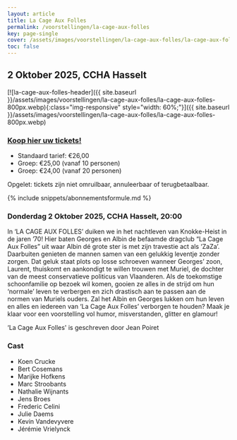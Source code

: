 ```yaml
---
layout: article
title: La Cage Aux Folles
permalink: /voorstellingen/la-cage-aux-folles
key: page-single
cover: /assets/images/voorstellingen/la-cage-aux-folles/la-cage-aux-folles-800px.webp
toc: false
---
```


## 2 Oktober 2025, CCHA Hasselt

<!--more-->

[![la-cage-aux-folles-header]({{ site.baseurl }}/assets/images/voorstellingen/la-cage-aux-folles/la-cage-aux-folles-800px.webp){:class="img-responsive" style="width: 60%;"}]({{ site.baseurl }}/assets/images/voorstellingen/la-cage-aux-folles/la-cage-aux-folles-800px.webp)

### [Koop hier uw tickets!](https://tickets.roodfluweel.be/nl/reprise/Show/SeatSelection/5d49dc24-00cb-4cad-b8e4-06aa44689d93)

- Standaard tarief: €26,00
- Groep: €25,00 (vanaf 10 personen)
- Groep: €24,00 (vanaf 20 personen)

Opgelet: tickets zijn niet omruilbaar, annuleerbaar of terugbetaalbaar.

{% include snippets/abonnementsformule.md %}

### Donderdag 2 Oktober 2025, CCHA Hasselt, 20:00

In ‘LA CAGE AUX FOLLES’ duiken we in het nachtleven van Knokke-Heist in de jaren ’70!
Hier baten Georges en Albin de befaamde dragclub “La Cage Aux Folles” uit waar Albin dé grote ster is met zijn travestie act als ‘ZaZa’. Daarbuiten genieten de mannen samen van een gelukkig leventje zonder zorgen. Dat geluk staat plots op losse schroeven wanneer Georges’ zoon, Laurent, thuiskomt en aankondigt te willen trouwen met Muriel, de dochter van de meest conservatieve politicus van Vlaanderen. Als de toekomstige schoonfamilie op bezoek wil komen, gooien ze alles in de strijd om hun ‘normale’ leven te verbergen en zich drastisch aan te passen aan de normen van Muriels ouders. Zal het Albin en Georges lukken om hun leven en alles en iedereen van ‘La Cage Aux Folles’ verborgen te houden?
Maak je klaar voor een voorstelling vol humor, misverstanden, glitter en glamour!

‘La Cage Aux Folles' is geschreven door Jean Poiret

### Cast
* Koen Crucke
* Bert Cosemans
* Marijke Hofkens
* Marc Stroobants
* Nathalie Wijnants
* Jens Broes
* Frederic Celini
* Julie Daems
* Kevin Vandevyvere
* Jérémie Vrielynck
